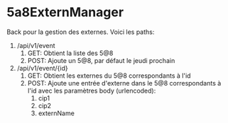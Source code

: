 # 5a8ExternManager
Back pour la gestion des externes. Voici les paths:


1. /api/v1/event
    1. GET: Obtient la liste des 5@8
    2. POST: Ajoute un 5@8, par défaut le jeudi prochain
2. /api/v1/event/{id}
    1. GET: Obtient les externes du 5@8 correspondants à l'id
    2. POST: Ajoute une entrée d'externe dans le 5@8 correspondants à l'id avec les paramètres body (urlencoded):
        1. cip1
        2. cip2
        3. externName